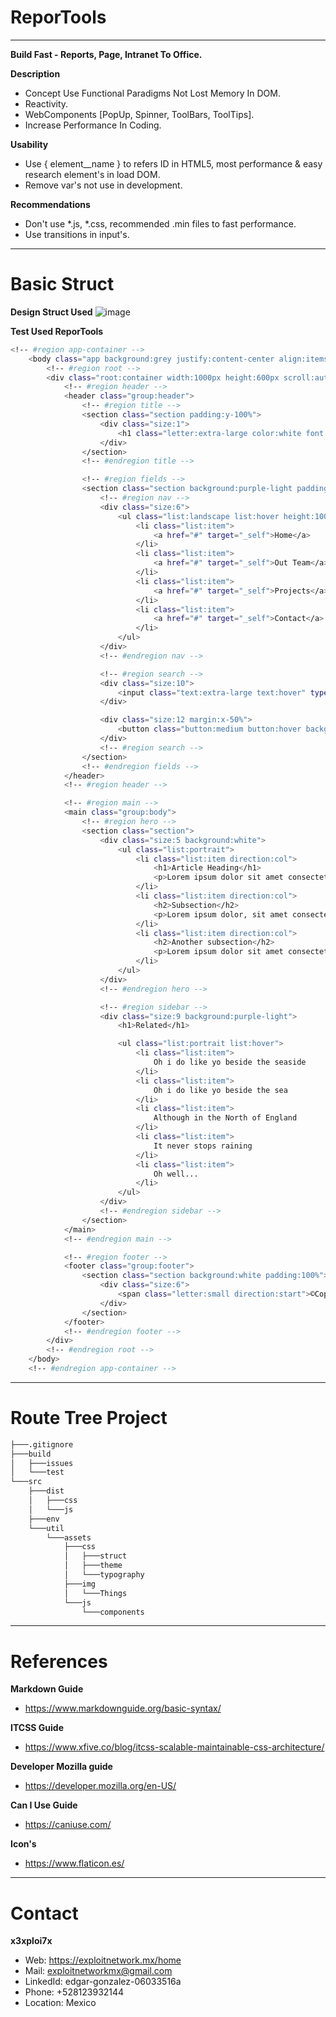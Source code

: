 # ReporTools
_____________________________________________________________________________________________________________________
**Build Fast - Reports, Page, Intranet To Office.**

**Description**
  - Concept Use Functional Paradigms Not Lost Memory In DOM.
  - Reactivity.
  - WebComponents [PopUp, Spinner, ToolBars, ToolTips].
  - Increase Performance In Coding.


**Usability**
  - Use { element__name } to refers ID in HTML5, most performance & easy research element's in load DOM.
  - Remove var's not use in development.


**Recommendations**
  - Don't use *.js, *.css, recommended .min files to fast performance.
  - Use transitions in input's.
_____________________________________________________________________________________________________________________
# Basic Struct

**Design Struct Used**
  ![image](https://user-images.githubusercontent.com/82796954/143270330-22dd5b86-52c0-4e02-aa5c-e258f5152ec8.png)
  
**Test Used ReporTools**
```bash
<!-- #region app-container -->
	<body class="app background:grey justify:content-center align:items-middle">
		<!-- #region root -->
		<div class="root:container width:1000px height:600px scroll:auto">
			<!-- #region header -->
			<header class="group:header">
				<!-- #region title -->
				<section class="section padding:y-100%">
					<div class="size:1">
						<h1 class="letter:extra-large color:white font:family-verdana direction:center">Header</h1>
					</div>
				</section>
				<!-- #endregion title -->

				<!-- #region fields -->
				<section class="section background:purple-light padding:y-100% font:family-monaco">
					<!-- #region nav -->
					<div class="size:6">
						<ul class="list:landscape list:hover height:100% color:black font:size-100% font:transform-uppercase">
							<li class="list:item">
								<a href="#" target="_self">Home</a>
							</li>
							<li class="list:item">
								<a href="#" target="_self">Out Team</a>
							</li>
							<li class="list:item">
								<a href="#" target="_self">Projects</a>
							</li>
							<li class="list:item">
								<a href="#" target="_self">Contact</a>
							</li>
						</ul>
					</div>
					<!-- #endregion nav -->

					<!-- #region search -->
					<div class="size:10">
						<input class="text:extra-large text:hover" type="text" placeholder="Search query" autocomplete="off">
					</div>

					<div class="size:12 margin:x-50%">
						<button class="button:medium button:hover background:black color:white">Go!</button>
					</div>
					<!-- #region search -->
				</section>
				<!-- #endregion fields -->
			</header>
			<!-- #region header -->

			<!-- #region main -->
			<main class="group:body">
				<!-- #region hero -->
				<section class="section">
					<div class="size:5 background:white">
						<ul class="list:portrait">
							<li class="list:item direction:col">
								<h1>Article Heading</h1>
								<p>Lorem ipsum dolor sit amet consectetur adipisicing elit. Ullam aliquid consequuntur</p>
							</li>
							<li class="list:item direction:col">
								<h2>Subsection</h2>
								<p>Lorem ipsum dolor, sit amet consectetur adipisicing elit. Eveniet blanditiis perferendis, consequuntur cum delectus quae. Debitis impedit dolorum illum pariatur laudantium, ad accusamus deserunt quod at rerum doloremque minima facilis.</p>
							</li>
							<li class="list:item direction:col">
								<h2>Another subsection</h2>
								<p>Lorem ipsum dolor sit amet consectetur adipisicing elit. Mollitia hic voluptas vitae aspernatur qui error, tempora quod in aliquid quae provident suscipit reiciendis ipsum enim, nesciunt amet. Sequi, deserunt quisquam?</p>
							</li>
						</ul>
					</div>
					<!-- #endregion hero -->

					<!-- #region sidebar -->
					<div class="size:9 background:purple-light">
						<h1>Related</h1>

						<ul class="list:portrait list:hover">
							<li class="list:item">
								Oh i do like yo beside the seaside
							</li>
							<li class="list:item">
								Oh i do like yo beside the sea
							</li>
							<li class="list:item">
								Although in the North of England
							</li>
							<li class="list:item">
								It never stops raining
							</li>
							<li class="list:item">
								Oh well...
							</li>
						</ul>
					</div>
					<!-- #endregion sidebar -->
				</section>
			</main>
			<!-- #endregion main -->

			<!-- #region footer -->
			<footer class="group:footer">
				<section class="section background:white padding:100%">
					<div class="size:6">
						<span class="letter:small direction:start">©Copyright 2050 by nobody. All rights reserved</span>
					</div>
				</section>
			</footer>
			<!-- #endregion footer -->
		</div>
		<!-- #endregion root -->
	</body>
	<!-- #endregion app-container -->
```

_____________________________________________________________________________________________________________________
# Route Tree Project

```bash
├───.gitignore
├───build
│   ├───issues
│   └───test
└───src
    ├───dist
    │   ├───css
    │   └───js
    ├───env
    └───util
        └───assets
            ├───css
            │   ├───struct
            │   ├───theme
            │   └───typography
            ├───img
            │   └───Things
            └───js
                └───components
```
_____________________________________________________________________________________________________________________
# References

**Markdown Guide**
  - https://www.markdownguide.org/basic-syntax/


**ITCSS Guide**
  - https://www.xfive.co/blog/itcss-scalable-maintainable-css-architecture/


**Developer Mozilla guide**
  - https://developer.mozilla.org/en-US/


**Can I Use Guide**
  - https://caniuse.com/


**Icon's**
  - https://www.flaticon.es/
_____________________________________________________________________________________________________________________
# Contact 

**x3xploi7x**
  - Web: https://exploitnetwork.mx/home
  - Mail: exploitnetworkmx@gmail.com
  - LinkedId: edgar-gonzalez-06033516a
  - Phone: +528123932144
  - Location: Mexico
